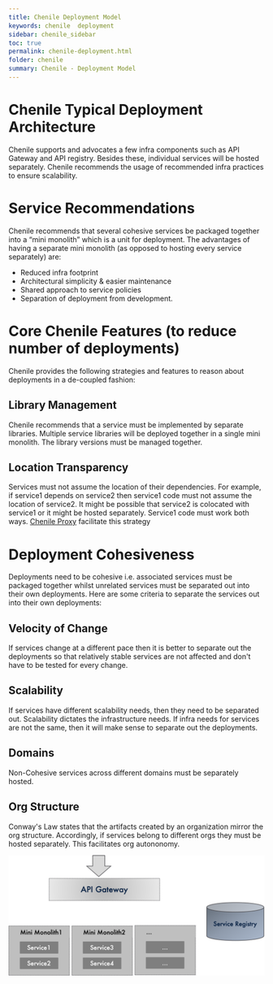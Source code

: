 ```yaml
---
title: Chenile Deployment Model
keywords: chenile  deployment
sidebar: chenile_sidebar
toc: true
permalink: chenile-deployment.html
folder: chenile
summary: Chenile - Deployment Model
---
```


# Chenile Typical Deployment Architecture
Chenile supports and advocates a few infra components such as API Gateway and API registry. Besides these, individual services will be hosted separately. Chenile recommends the usage of recommended infra practices to ensure scalability. 


# Service Recommendations 
Chenile recommends that several cohesive services be packaged together into a “mini monolith” which is a unit for deployment. The advantages of having a separate mini monolith (as opposed to hosting every service separately) are:
* Reduced infra footprint
* Architectural simplicity & easier maintenance
* Shared approach to service policies
* Separation of deployment from development. 

# Core Chenile Features (to reduce number of deployments)
Chenile provides the following strategies and features to reason about deployments in a de-coupled fashion:

## Library Management
Chenile recommends that a service must be implemented by separate libraries. Multiple service libraries will be deployed together in a single mini monolith. The library versions must be managed together. 

## Location Transparency
Services must not assume the location of their dependencies. For example, if service1 depends on service2 then service1 code must not assume the location of service2. It might be possible that service2 is colocated with service1 or it might be hosted separately. Service1 code must work both ways. 
[Chenile Proxy](proxy) facilitate this strategy

# Deployment Cohesiveness
Deployments need to be cohesive i.e. associated services must be packaged together whilst unrelated services must be separated out into their own deployments. Here are some criteria to separate the services out into their own deployments:

## Velocity of Change
If services change at a different pace then it is better to separate out the deployments so that relatively stable services are not affected and don't have to be tested for every change. 

## Scalability
If services have different scalability needs, then they need to be separated out. Scalability dictates the infrastructure needs. If infra needs for services are not the same, then it will make sense to separate out the deployments.

## Domains
Non-Cohesive services across different domains must be separately hosted.

## Org Structure
Conway's Law states that the artifacts created by an organization mirror the org structure. 
Accordingly, if services belong to different orgs they must be hosted separately. This facilitates org autononomy.


![Deployment Architecture](img/deployment.png)






